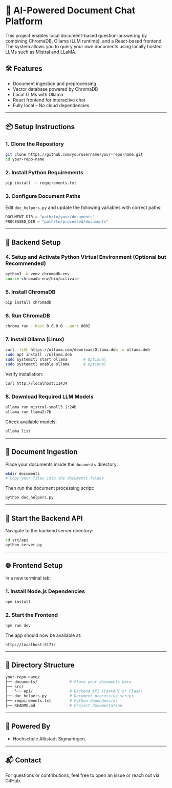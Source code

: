 # 🧠 AI-Powered Document Chat Platform

This project enables local document-based question-answering by combining ChromaDB, Ollama (LLM runtime), and a React-based frontend. The system allows you to query your own documents using locally hosted LLMs such as Mistral and LLaMA.

## 🛠️ Features

- Document ingestion and preprocessing
- Vector database powered by ChromaDB
- Local LLMs with Ollama
- React frontend for interactive chat
- Fully local – No cloud dependencies

---

## 📦 Setup Instructions

### 1. Clone the Repository

```bash
git clone https://github.com/yourusername/your-repo-name.git
cd your-repo-name
```

### 2. Install Python Requirements

```bash
pip install -r requirements.txt
```

### 3. Configure Document Paths

Edit `doc_helpers.py` and update the following variables with correct paths:

```python
DOCUMENT_DIR = "path/to/your/documents"
PROCESSED_DIR = "path/to/processed/documents"
```

---

## 🧬 Backend Setup

### 4. Setup and Activate Python Virtual Environment (Optional but Recommended)

```bash
python3 -m venv chromadb-env
source chromadb-env/bin/activate
```

### 5. Install ChromaDB

```bash
pip install chromadb
```

### 6. Run ChromaDB

```bash
chroma run --host 0.0.0.0 --port 8002
```

### 7. Install Ollama (Linux)

```bash
curl -fsSL https://ollama.com/download/Ollama.deb -o ollama.deb
sudo apt install ./ollama.deb
sudo systemctl start ollama       # Optional
sudo systemctl enable ollama      # Optional
```

Verify installation:

```bash
curl http://localhost:11434
```

### 8. Download Required LLM Models

```bash
ollama run mistral-small3.1:24b
ollama run llama2:7b
```

Check available models:

```bash
ollama list
```

---

## 📄 Document Ingestion

Place your documents inside the `documents` directory:

```bash
mkdir documents
# Copy your files into the documents folder
```

Then run the document processing script:

```bash
python doc_helpers.py
```

---

## 🚀 Start the Backend API

Navigate to the backend server directory:

```bash
cd src/api
python server.py
```

---

## 🌐 Frontend Setup

In a new terminal tab:

### 1. Install Node.js Dependencies

```bash
npm install
```

### 2. Start the Frontend

```bash
npm run dev
```

The app should now be available at:

```
http://localhost:5173/
```

---

## 🧩 Directory Structure

```bash
your-repo-name/
├── documents/              # Place your documents here
├── src/
│   └── api/                # Backend API (FastAPI or Flask)
├── doc_helpers.py          # Document processing script
├── requirements.txt        # Python dependencies
├── README.md               # Project documentation
```

---

## 🧠 Powered By

- Hochschule Albstadt Sigmaringen.


---

## 📬 Contact

For questions or contributions, feel free to open an issue or reach out via GitHub.
